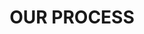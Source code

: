 ---
type: page
layout: unique
title: 'OUR PROCESS'
params:
miniPath: '/pagehtml/our-process'
page-status: 'our-design-build'
pageImage: '/v1552865087/OnPoint%20Custom%20Homes/100-1400x788.jpg'
pageTitle: 'OUR PROCESS'
meta_description: 'We build a comprehensive package that includes everything you need to go to permitting, including geological reports, engineering plans and more.'
---